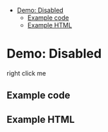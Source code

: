 <!-- START doctoc generated TOC please keep comment here to allow auto update -->
<!-- DON'T EDIT THIS SECTION, INSTEAD RE-RUN doctoc TO UPDATE -->


- [Demo: Disabled](#demo-disabled)
  - [Example code](#example-code)
  - [Example HTML](#example-html)

<!-- END doctoc generated TOC please keep comment here to allow auto update -->

# Demo: Disabled

<span class="context-menu-one btn btn-neutral">right click me</span>

## Example code

<script type="text/javascript" class="showcase">
$(function(){
    $.contextMenu({
        selector: '.context-menu-one', 
        callback: function(e, key, opt, root) {
            var message = "clicked: " + key;
            $('#msg').text(message);
        },
        items: {
            "edit": {name: "Clickable", icon: "edit", disabled: false},
            "cut": {name: "Disabled", icon: "cut", disabled: true}
        }
    });
});
</script>

## Example HTML
<div style="display:none;" class="showcase" data-showcase-import=".context-menu-one"></div>
<div id="msg"></div>